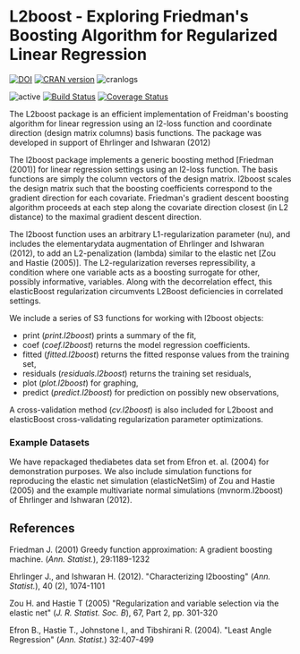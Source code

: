 L2boost - Exploring Friedman's Boosting Algorithm for Regularized Linear Regression
========================================================
[![DOI](https://zenodo.org/badge/DOI/10.5281/zenodo.11437.svg)](https://doi.org/10.5281/zenodo.11437)
[![CRAN version](http://www.r-pkg.org/badges/version/l2boost)](https://CRAN.R-project.org/package=l2boost)
![cranlogs](http://cranlogs.r-pkg.org./badges/l2boost)

![active](http://www.repostatus.org/badges/latest/active.svg)
[![Build Status](https://travis-ci.org/ehrlinger/l2boost.svg?branch=master)](https://travis-ci.org/ehrlinger/l2boost)
[![Coverage Status](https://coveralls.io/repos/ehrlinger/l2boost/badge.svg?branch=master&service=github)](https://coveralls.io/github/ehrlinger/l2boost?branch=master)

The L2boost package is an efficient implementation of Freidman's boosting algorithm for linear regression using an l2-loss function and coordinate direction (design matrix columns) basis functions. The package was developed in support of Ehrlinger and Ishwaran (2012)

The l2boost package implements a generic boosting method [Friedman (2001)] for linear regression settings using an l2-loss function. The basis functions are simply the column vectors of the design matrix. l2boost scales the design matrix such that the boosting coefficients correspond to the gradient direction for each covariate. Friedman's gradient descent boosting algorithm proceeds at each step along the covariate direction closest (in L2 distance) to the maximal gradient descent direction.
 
The l2boost function uses an arbitrary L1-regularization parameter (nu), and includes the elementarydata augmentation of Ehrlinger and Ishwaran (2012), to add an L2-penalization (lambda) similar to the elastic net [Zou and Hastie (2005)]. The L2-regularization reverses repressibility, a condition where one variable acts as a boosting surrogate for other, possibly informative, variables. Along with the decorrelation effect, this elasticBoost regularization circumvents L2Boost deficiencies in correlated settings. 

We include a series of S3 functions for working  with l2boost objects:
* print (*print.l2boost*) prints a summary of the fit,
* coef (*coef.l2boost*) returns the model regression coefficients. 
* fitted (*fitted.l2boost*) returns the fitted response values from the training set, 
* residuals (*residuals.l2boost*) returns the training set residuals,
* plot (*plot.l2boost*) for graphing,
* predict (*predict.l2boost*) for prediction on possibly new observations,
 
A cross-validation method (*cv.l2boost*) is also included for L2boost and elasticBoost cross-validating regularization parameter optimizations.

### Example Datasets
We have repackaged thediabetes data set from Efron et. al. (2004) for demonstration purposes. We also include simulation functions for reproducing the elastic net simulation (elasticNetSim) of Zou and Hastie (2005) and the example multivariate normal simulations (mvnorm.l2boost) of Ehrlinger and Ishwaran (2012).

## References
Friedman J. (2001) Greedy function approximation: A gradient boosting machine. (*Ann. Statist.*), 29:1189-1232

Ehrlinger J., and Ishwaran H. (2012). "Characterizing l2boosting" (*Ann. Statist.*), 40 (2), 1074-1101

Zou H. and Hastie T (2005) "Regularization and variable selection via the elastic net" (*J. R. Statist. Soc. B*), 67, Part 2, pp. 301-320

Efron B., Hastie T., Johnstone I., and Tibshirani R. (2004). "Least Angle Regression" (*Ann. Statist.*) 32:407-499
